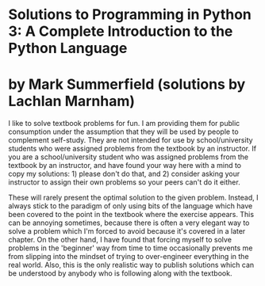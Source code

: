 # Solutions to Programming in Python 3: A Complete Introduction to the Python Language 
# by Mark Summerfield (solutions by Lachlan Marnham)
I like to solve textbook problems for fun. I am providing them for public consumption under the assumption that they will be 
used by people to complement self-study. They are not intended for use by school/university students who were assigned 
problems from the textbook by an instructor. If you are a school/university student who was assigned problems from the 
textbook by an instructor, and have found your way here with a mind to copy my solutions: 1) please don't do that, and 
2) consider asking your instructor to assign their own problems so your peers can't do it either.


These will rarely present the optimal solution to the given problem. Instead, I always stick to the paradigm of only using bits of the language which have been covered to the point in the textbook where the exercise appears. This can be annoying sometimes, because there is often a very elegant way to solve a problem which I'm forced to avoid because it's covered in a later chapter. On the other hand, I have found that forcing myself to solve problems in the 'beginner' way from time to time occasionally prevents me from slipping into the mindset of trying to over-engineer everything in the real world. Also, this is the only realistic way to publish solutions which can be understood by anybody who is following along with the textbook. 
